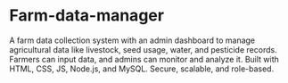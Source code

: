 # Farm-data-manager
A farm data collection system with an admin dashboard to manage agricultural data like livestock, seed usage, water, and pesticide records. Farmers can input data, and admins can monitor and analyze it. Built with HTML, CSS, JS, Node.js, and MySQL. Secure, scalable, and role-based.
